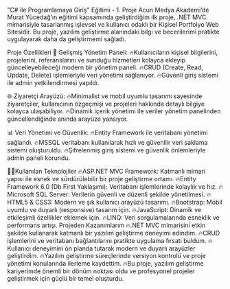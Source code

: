 "C# ile Programlamaya Giriş" Eğitimi - 1. Proje
Acun Medya Akademi’de Murat Yücedağ’ın eğitimi kapsamında geliştirdiğim ilk proje, .NET MVC mimarisiyle tasarlanmış işlevsel ve kullanıcı odaklı bir Kişisel Portfolyo Web Sitesidir. Bu proje, yazılım geliştirme alanındaki bilgi ve becerilerimi pratikte uygulayarak daha da geliştirmemi sağladı.

Proje Özellikleri
🔧 Gelişmiş Yönetim Paneli:
    🔥Kullanıcıların kişisel bilgilerini, projelerini, referanslarını ve sunduğu hizmetleri kolayca ekleyip güncelleyebileceği modern bir yönetim paneli.
    🔥CRUD (Create, Read, Update, Delete) işlemleriyle veri yönetimi sağlanıyor.
    🔥Güvenli giriş sistemi ile admin yetkilendirmesi yapıldı.

🌐 Ziyaretçi Arayüzü:
    🔥Minimalist ve mobil uyumlu tasarımı sayesinde ziyaretçiler, kullanıcının özgeçmişi ve projeleri hakkında detaylı bilgiye kolayca ulaşabiliyor.
    🔥Dinamik içerik yönetimi ile veriler yönetim panelinden güncellendiğinde anında arayüze yansıyor.

📊 Veri Yönetimi ve Güvenlik:
    🔥Entity Framework ile veritabanı yönetimi sağlandı.
    🔥MSSQL veritabanı kullanılarak hızlı ve güvenilir veri saklama sistemi oluşturuldu.
    🔥Şifrelenmiş giriş sistemi ve güvenlik önlemleriyle admin paneli korundu.
    
🧑‍💻Kullanılan Teknolojiler
    🔥ASP.NET MVC Framework: Katmanlı mimari yapısı ile esnek ve sürdürülebilir bir proje geliştirme ortamı.
    🔥Entity Framework 6.0 (Db First Yaklaşımı): Veritabanı işlemlerinde kolaylık ve hız.
    🔥Microsoft SQL Server: Verilerin güvenli ve düzenli şekilde yönetilmesi.
    🔥HTML5 & CSS3: Modern ve şık kullanıcı arayüzü tasarımı.
    🔥Bootstrap: Mobil uyumlu ve duyarlı (responsive) tasarım için.
    🔥JavaScript: Dinamik ve etkileşimli özellikler eklemek için.
    🔥LINQ: Veri sorgulamalarında esneklik ve performans artışı.
Projeden Kazanımlarım
    🔥.NET MVC mimarisini etkin şekilde kullanarak katmanlı bir yazılım geliştirme deneyimi edindim.
    🔥CRUD işlemlerini ve veritabanı bağlantılarını pratikte uygulama fırsatı buldum.
    🔥Kullanıcı deneyimini ön planda tutarak modern ve duyarlı arayüzler geliştirdim.
    🔥Yazılım geliştirme süreçlerinde versiyon kontrolü ve proje yönetimi konularında ilerleme kaydettim.
    🔥Bu proje, yazılım geliştirme kariyerimde önemli bir dönüm noktası oldu ve profesyonel projeler geliştirmek için güçlü bir temel oluşturdu.
